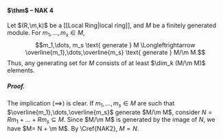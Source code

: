#### $\thm$ – NAK 4
Let $(R,\m,k)$ be a [[Local Ring|local ring]], and $M$ be a finitely generated module. For $m_1,\dots,m_s\in M$, $$m_1,\dots, m_s \text{ generate } M \Longleftrightarrow \overline{m_1},\dots,\overline{m_s} \text{ generate } M/\m M.$$ Thus, any generating set for $M$ consists of at least $\dim_k (M/\m M)$ elements.

##### *Proof.*
The implication $(\implies)$ is clear. If $m_1,\dots, m_s \in M$ are such that $\overline{m_1},\dots,\overline{m_s}$ generate $M/\m M$, consider $N= R m_1 + \dots + R m_s \subseteq M$. Since $M/\m M$ is generated by the image of $N$, we have $M= N + \m M$. By \Cref{NAK2}, $M=N$.